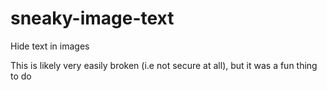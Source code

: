 # sneaky-image-text
Hide text in images

This is likely very easily broken (i.e not secure at all), but it was a fun thing to do
